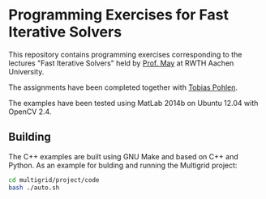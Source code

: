 # Programming Exercises for Fast Iterative Solvers

This repository contains programming exercises corresponding to the lectures "Fast Iterative Solvers" held by [Prof. May](https://www.aices.rwth-aachen.de/en/people/may) at RWTH Aachen University.


The assignments have been completed together with [Tobias Pohlen](http://geekstack.net/).

The examples have been tested using MatLab 2014b on Ubuntu 12.04 with OpenCV 2.4.

## Building

The C++ examples are built using GNU Make and based on C++ and Python. As an example for bulding and running the Multigrid project:
```sh
cd multigrid/project/code
bash ./auto.sh
```




